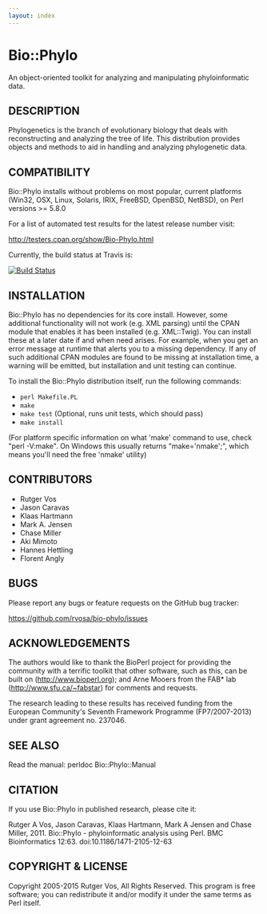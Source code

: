 ```yaml
---
layout: index
---
```



Bio::Phylo
==========

An object-oriented toolkit for analyzing and manipulating phyloinformatic data. 

DESCRIPTION
-----------
Phylogenetics is the branch of evolutionary biology that deals with reconstructing and 
analyzing the tree of life. This distribution provides objects and methods to aid in 
handling and analyzing phylogenetic data.

COMPATIBILITY
-------------
Bio::Phylo installs without problems on most popular, current platforms (Win32, OSX, 
Linux, Solaris, IRIX, FreeBSD, OpenBSD, NetBSD), on Perl versions >= 5.8.0

For a list of automated test results for the latest release number visit:

http://testers.cpan.org/show/Bio-Phylo.html

Currently, the build status at Travis is:

[![Build Status](https://travis-ci.org/rvosa/bio-phylo.svg?branch=master)](https://travis-ci.org/rvosa/bio-phylo)

INSTALLATION
------------
Bio::Phylo has no dependencies for its core install. However, some additional 
functionality will not work (e.g. XML parsing) until the CPAN module that enables 
it has been installed (e.g. XML::Twig). You can install these at a later date if 
and when need arises. For example, when you get an error message at runtime that 
alerts you to a missing dependency. If any of such additional CPAN modules are 
found to be missing at installation time, a warning will be emitted, but 
installation and unit testing can continue.

To install the Bio::Phylo distribution itself, run the following commands: 

* `perl Makefile.PL`
* `make`
* `make test` (Optional, runs unit tests, which should pass)
* `make install`
 
(For platform specific information on what 'make' command to use, check "perl -V:make". 
On Windows this usually returns "make='nmake';", which means you'll need the free 'nmake' 
utility)

CONTRIBUTORS
------------
* Rutger Vos
* Jason Caravas
* Klaas Hartmann
* Mark A. Jensen
* Chase Miller
* Aki Mimoto
* Hannes Hettling
* Florent Angly

BUGS
----
Please report any bugs or feature requests on the GitHub bug tracker:

https://github.com/rvosa/bio-phylo/issues
 
ACKNOWLEDGEMENTS
----------------
The authors would like to thank the BioPerl project for providing the community
with a terrific toolkit that other software, such as this, can be built on
(http://www.bioperl.org); and Arne Mooers from the FAB* lab (http://www.sfu.ca/~fabstar) 
for comments and requests.

The research leading to these results has received funding from the European
Community's Seventh Framework Programme (FP7/2007-2013) under grant agreement
no. 237046.

SEE ALSO
--------
Read the manual: perldoc Bio::Phylo::Manual

CITATION
--------
If you use Bio::Phylo in published research, please cite it:

Rutger A Vos, Jason Caravas, Klaas Hartmann, Mark A Jensen
and Chase Miller, 2011. Bio::Phylo - phyloinformatic analysis using Perl.
BMC Bioinformatics 12:63.
doi:10.1186/1471-2105-12-63

COPYRIGHT & LICENSE
-------------------
Copyright 2005-2015 Rutger Vos, All Rights Reserved. This program is free software; 
you can redistribute it and/or modify it under the same terms as Perl itself.
